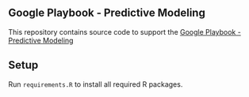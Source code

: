 Google Playbook - Predictive Modeling
-------------------------------------

This repository contains source code to support the [Google Playbook -
Predictive
Modeling](https://docs.google.com/presentation/d/1FYu-EfjkKWptt13XK7HtE825dVl_rPbVDmWTmTk5b7k/edit#slide=id.p)

Setup
-----

Run `requirements.R` to install all required R packages.
